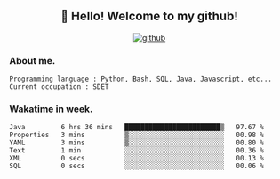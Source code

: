 <h2 align="center">👋 Hello! Welcome to my github! </h2>
<p align="center">
  <a href="https://github.com/usergwen"><img src="https://img.shields.io/badge/GitHub-24292e" alt="github"></a>
</p>

### About me.

```Plain Text
Programming language : Python, Bash, SQL, Java, Javascript, etc...
Current occupation : SDET
```
### Wakatime in week.

<!--START_SECTION:waka-->

```text
Java         6 hrs 36 mins   ████████████████████████▒   97.67 %
Properties   3 mins          ▒░░░░░░░░░░░░░░░░░░░░░░░░   00.98 %
YAML         3 mins          ▒░░░░░░░░░░░░░░░░░░░░░░░░   00.80 %
Text         1 min           ░░░░░░░░░░░░░░░░░░░░░░░░░   00.36 %
XML          0 secs          ░░░░░░░░░░░░░░░░░░░░░░░░░   00.13 %
SQL          0 secs          ░░░░░░░░░░░░░░░░░░░░░░░░░   00.06 %
```

<!--END_SECTION:waka-->
